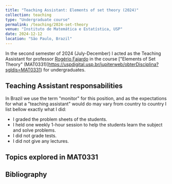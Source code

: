 ```yaml
---
title: "Teaching Assistant: Elements of set theory (2024)"
collection: teaching
type: "Undergraduate course"
permalink: /teaching/2024-set-theory
venue: "Instituto de Matemática e Estatística, USP"
date: 2024-12-12
location: "São Paulo, Brazil"
---
```

In the second semester of 2024 (July-December) I acted as the Teaching Assistant for professor [Rogério Fajardo](https://www.ime.usp.br/~fajardo/) in the course ["Elements of Set Theory" (MAT0331)]https://uspdigital.usp.br/jupiterweb/obterDisciplina?sgldis=MAT0331) for undergraduates.

Teaching Assistant responsabilities
------
In Brazil we use the term "monitor" for this position, and as the expectations for what a "teaching assistant" would do may vary from country to country I list bellow exactly what I did:
* I graded the problem sheets of the students.
* I held one weekly 1-hour session to help the students learn the subject and solve problems.
* I did not grade tests.
* I did not give any lectures.


Topics explored in MAT0331
------



Bibliography
------


